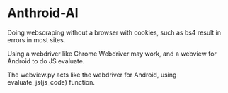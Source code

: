 # Anthroid-AI

Doing webscraping without a browser with cookies, such as bs4 result in errors in most sites.

Using a webdriver like Chrome Webdriver may work, and a webview for Android to do JS evaluate.

The webview.py acts like the webdriver for Android, using evaluate_js(js_code) function.
